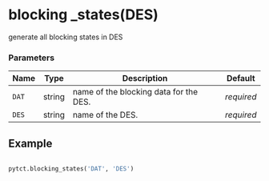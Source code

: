 # blocking _states(DES)

generate all blocking states in DES

### Parameters
| Name       | Type    | Description                                                          |  Default   |
|------------|---------|----------------------------------------------------------------------|------------|
| `DAT`      | string  | name of the blocking data for the DES.                               | *required* |
| `DES`      | string  | name of the DES.                                                     | *required* |


## Example

```python title="sample 1"

pytct.blocking_states('DAT', 'DES')

```
